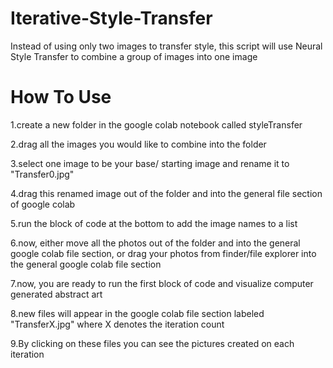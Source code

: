 # Iterative-Style-Transfer
Instead of using only two images to transfer style, this script will use Neural Style Transfer to combine a group of images into one image

# How To Use
1.create a new folder in the google colab notebook called styleTransfer

2.drag all the images you would like to combine into the folder

3.select one image to be your base/ starting image and rename it to "Transfer0.jpg"

4.drag this renamed image out of the folder and into the general file section of google colab

5.run the block of code at the bottom to add the image names to a list

6.now, either move all the photos out of the folder and into the general google colab file section, or drag your photos from finder/file explorer into the general google colab file section

7.now, you are ready to run the first block of code and visualize computer generated abstract art

8.new files will appear in the google colab file section labeled "TransferX.jpg" where X denotes the iteration count

9.By clicking on these files you can see the pictures created on each iteration
